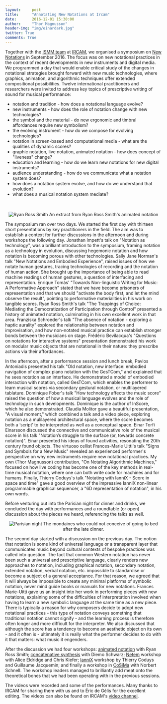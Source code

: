 ```yaml
---
layout:     post
title:      "Annotating New Notations at Ircam"
date:       2016-12-01 15:30:00
author:     "Thor Magnusson"
header-img: "img/einardark.jpg"
twitter: True
comments: True
---
```


Together with the <a href="http://ismm.ircam.fr">ISMM team</a> at <a href="http://www.ircam.fr">IRCAM</a>, we organised a symposium on <a href="http://www.sonicwriting.org/ircam.html">New Notations</a> in September 2016. The focus was on new notational practices in the context of recent developments in new instruments and digital media. We programmed a day that would enable critical study of the changes in notational strategies brought forward with new music technologies, where graphics, animation, and algorithmic techniques offer extended compositional possibilities. Twelve international practitioners and researchers were invited to address key topics of prescriptive writing of sound for musical performance:

<ul>
	<li>notation and tradition - how does a notational language evolve?</li>
	<li>new instruments - how does the role of notation change with new technologies?</li>
	<li>the symbol and the material - do new ergonomic and timbral affordances require new symbolism?</li>
	<li>the evolving instrument - how do we compose for evolving technologies?</li>
	<li>notation in screen-based and computational media - what are the qualities of dynamic scores?</li>
	<li>graphic notation, live notation, animated notation - how does concept of "liveness" change?</li>
	<li>education and learning - how do we learn new notations for new digital instruments?</li>
	<li>audience understanding - how do we communicate what a notation system does?</li>
	<li>how does a notation system evolve, and how do we understand that evolution?</li>
	<li>what does a musical notation system mediate?</li>
</ul>
<br><br>

<center><img src="{{ site.baseurl }}/img/ryan.jpg" alt="Ryan Ross Smith">
<span class="caption text-muted">An extract from Ryan Ross Smith's animated notation</span></center>

The symposium ran over two days. We started the first day with thirteen short presentations by key practitioners in the field. The aim was to establish a context for further discussions in the afternoon and during workshops the following day. Jonathan Impett's talk on "Notation as technology", was a brilliant introduction to the symposium, framing notation as a technology in evolution, discussing hegemonic notation and how notation is becoming porous with other technologies. Sally Jane Norman's talk "New Notations and Embodied Experience", raised issues of how we notate human gestures, tracing technologies of recording and the notation of human action. She brought up the importance of being able to read machine readings of human gestures, a question of interfacing and representation. Enrique Tomás' "Towards Non-linguistic Writing for Music: A Performative Approach" stated that we have become prisoners of representation and that we should "activate the body first, and let the mind observe the result", pointing to performative materialities in his work on tangible scores. Ryan Ross Smith's talk "The Trappings of Choice: Mediating the Democratization of Participation through Control" presented a history of animated notation, culminating in his own excellent work in that area. Franziska Schroeder's talk "The absence of notation - exploring a haptic aurality" explored the relationship between notation and improvisation, and how non-notated musical practice can establish stronger bonds between the musicians on stage. Frédéric Bevilacqua's "Questions on notations for interactive systems" presentation demonstrated his work on modular music objects that are notational in their nature: they prescribe actions via their affordances.  

In the afternoon, after a performance session and lunch break, Pavlos Antoniadis presented his talk "Old notation, new interface: embodied navigation of complex piano notation with the GesTCom," and explained that he sees notation as an interface. He demonstrated a model of embodied interaction with notation, called GesTCom, which enables the performer to learn musical scores via secondary gestural notation, or multilayered tablature. Dominique Fober's talk "How technology affects the music score"  raised the question of how a musical language evolves and the role of technology in such developments. Dominique is the author of InScore, which he also demonstrated. Claudia Molitor gave a beautiful presentation, "A visual moment," which combined a talk and a video piece, exploring notation as a mulilayered architectural space, where the score becomes both a ‘script’ to be interpreted as well as a conceptual space. Einar Torfi Einarsson discussed the connective and communicative role of the musical score in his talk "Notation’s struggle to the surface (or, towards concrete notation)". Einar presented his ideas of found activities, resonating the 20th century found objects. The virtuoso cellist Frances-Marie Uitti's talk "Signs and Symbols for a New Music" revealed an experienced performer's perspective on why new instruments require new notational practices. My own (Thor Magnusson) contribution, "On Notating Algorithmic Machines," focused on how live coding has become one of the key methods in real-time musical notation, where one can both write code for machines and for humans. Finally, Thierry Coduys's talk "Notating with IanniX - Score in space and time" gave a good overview of the impressive IanniX non-linear programmable graphical sequencer, a "6D representation of notation", in his own words.  

Before venturing out into the Parisian night for dinner and drinks, we concluded the day with performances and a roundtable (or open) discussion about the pieces we heard, referencing the talks as well.  

<p><center><img src="{{ site.baseurl }}/img/paris.jpg" alt="Parisian night">
<span class="caption text-muted">The mondaines who could not conceive of going to bed after the late dinner.</span></center></p>

The second day started with a discussion on the previous day. The notion that notation is some kind of universal language or a transparent layer that communicates music beyond cultural contexts of bespoke practices was called into question. The fact that common Western notation has never been such a universal and prescriptive language, clearly renders new approaches to notation, including graphical notation, secondary notation, extended notation, verbal notation, etc. impossible to standardise or become a subject of a general acceptance. For that reason, we agreed that it will always be impossible to create any minimal platforms of symbolic notation, never mind guide books or manuals for new notations. Frances Marie-Uitti gave us an insight into her work in performing pieces with new notations, explaining some of the difficulties of interpretation involved when having to learn a new symbolic language at the same time as a new piece. There is typically a reason for why composers decide to adopt new notational practices - this type of notation conveys something that traditional notation cannot signify - and the learning process is therefore often longer and more difficult for the interpreter. We also discussed that although the score has a tendency to become an aesthetic object on its own - and it often is - ultimately it is really what the performer decides to do with it that matters: what music it engenders.  

After the discussion we had four workshops: <a href="http://www.animatednotation.com">animated notation</a> with Ryan Ross Smith; <a href="http://imtr.ircam.fr/imtr/CataRT">concatenative synthesis</a> with Diemo Schwarz; <a href="http://netem.org.uk">Netem</a> workshop with Alice Eldridge and Chris Kiefer; <a href="http://www.iannix.org/en/">IanniX</a> workshop by Thierry Coduys and Guillaume Jacquemin; and finally a workshop in <a href="http://cosima.ircam.fr">CoSiMa</a> with Norbert Schnell. The workshop leaders managed to brilliantly add meat onto the theoretical bones that we had been operating with in the previous sessions.  

The videos were recorded and some of the performances. Many thanks to IRCAM for sharing them with us and to Éric de Gélis for the excellent editing. The videos can also be found on IRCAM's <a href="http://medias.ircam.fr/x22be39">video channel</a>.
